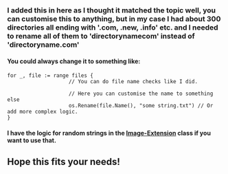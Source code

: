 ### I added this in here as I thought it matched the topic well, you can customise this to anything, but in my case I had about 300 directories all ending with '.com, .new, .info' etc. and I needed to rename all of them to 'directorynamecom' instead of 'directoryname.com'

#### You could always change it to something like:

```golang
for _, file := range files {
                    // You can do file name checks like I did.
                
                    // Here you can customise the name to something else
		            os.Rename(file.Name(), "some string.txt") // Or add more complex logic.
}
```

#### I have the logic for random strings in the [Image-Extension](https://github.com/Noy/Screenshot-Organiser/blob/master/image-extension/main.go#L31) class if you want to use that.

## Hope this fits your needs!
